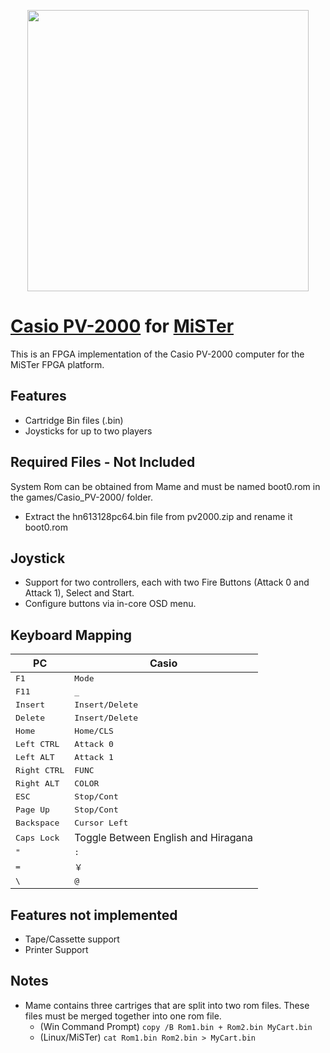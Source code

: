 <p align="center">
    <img style="width: 450px;" src="assets/casio-pv-2000.png">
</p>

# [Casio PV-2000](https://www.old-computers.com/museum/computer.asp?c=1167) for [MiSTer](https://mister-devel.github.io/MkDocs_MiSTer/)
This is an FPGA implementation of the Casio PV-2000 computer for the MiSTer FPGA platform.

## Features
- Cartridge Bin files (.bin)
- Joysticks for up to two players

## Required Files - Not Included
System Rom can be obtained from Mame and must be named boot0.rom in the games/Casio_PV-2000/ folder.
- Extract the hn613128pc64.bin file from pv2000.zip and rename it boot0.rom

## Joystick
- Support for two controllers, each with two Fire Buttons (Attack 0 and Attack 1), Select and Start.
- Configure buttons via in-core OSD menu.

## Keyboard Mapping
PC | Casio
-- | ----
<kbd>F1</kbd> | <kbd>Mode</kbd>
<kbd>F11</kbd> | <kbd>_</kbd>
<kbd>Insert</kbd> | <kbd>Insert/Delete</kbd>
<kbd>Delete</kbd> | <kbd>Insert/Delete</kbd>
<kbd>Home</kbd> | <kbd>Home/CLS</kbd>
<kbd>Left CTRL</kbd> | <kbd>Attack 0</kbd>
<kbd>Left ALT</kbd> | <kbd>Attack 1</kbd>
<kbd>Right CTRL</kbd> | <kbd>FUNC</kbd>
<kbd>Right ALT</kbd> | <kbd>COLOR</kbd>
<kbd>ESC</kbd> | <kbd>Stop/Cont</kbd>
<kbd>Page Up</kbd> | <kbd>Stop/Cont</kbd>
<kbd>Backspace</kbd> | <kbd>Cursor Left</kbd>
<kbd>Caps Lock</kbd> | Toggle Between English and Hiragana
<kbd>"</kbd> | <kbd>:</kbd>
<kbd>=</kbd> | <kbd>&#65509;</kbd>
<kbd>\\</kbd> | <kbd>@</kbd>

## Features not implemented
- Tape/Cassette support
- Printer Support

## Notes
- Mame contains three cartriges that are split into two rom files.  These files must be merged together into one rom file.
    - (Win Command Prompt) `copy /B Rom1.bin + Rom2.bin MyCart.bin`
    - (Linux/MiSTer) `cat Rom1.bin Rom2.bin > MyCart.bin`
